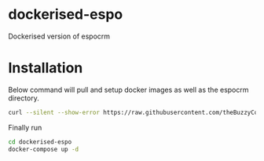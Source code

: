 # dockerised-espo
Dockerised version of espocrm


# Installation

Below command will pull and setup docker images as well as the espocrm directory.

```bash
curl --silent --show-error https://raw.githubusercontent.com/theBuzzyCoder/dockerised-espo/master/installer.sh | sh
```

Finally run

```bash
cd dockerised-espo
docker-compose up -d
```
